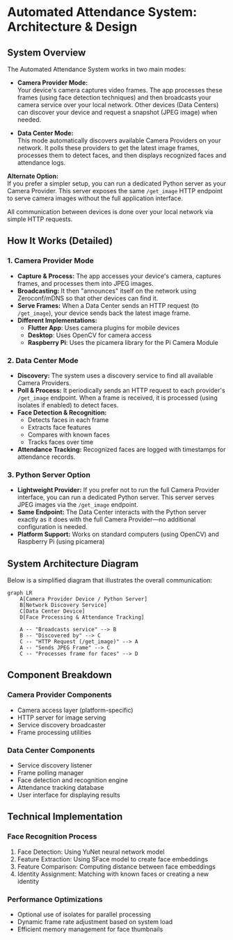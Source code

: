 # Automated Attendance System: Architecture & Design

## System Overview

The Automated Attendance System works in two main modes:

- **Camera Provider Mode:**  
  Your device's camera captures video frames. The app processes these frames (using face detection techniques) and then broadcasts your camera service over your local network. Other devices (Data Centers) can discover your device and request a snapshot (JPEG image) when needed.

- **Data Center Mode:**  
  This mode automatically discovers available Camera Providers on your network. It polls these providers to get the latest image frames, processes them to detect faces, and then displays recognized faces and attendance logs.

**Alternate Option:**  
If you prefer a simpler setup, you can run a dedicated Python server as your Camera Provider. This server exposes the same `/get_image` HTTP endpoint to serve camera images without the full application interface.

All communication between devices is done over your local network via simple HTTP requests.

## How It Works (Detailed)

### 1. Camera Provider Mode

- **Capture & Process:** The app accesses your device's camera, captures frames, and processes them into JPEG images.
- **Broadcasting:** It then "announces" itself on the network using Zeroconf/mDNS so that other devices can find it.
- **Serve Frames:** When a Data Center sends an HTTP request (to `/get_image`), your device sends back the latest image frame.
- **Different Implementations:**
  - **Flutter App**: Uses camera plugins for mobile devices
  - **Desktop**: Uses OpenCV for camera access
  - **Raspberry Pi**: Uses the picamera library for the Pi Camera Module

### 2. Data Center Mode

- **Discovery:** The system uses a discovery service to find all available Camera Providers.
- **Poll & Process:** It periodically sends an HTTP request to each provider's `/get_image` endpoint. When a frame is received, it is processed (using isolates if enabled) to detect faces.
- **Face Detection & Recognition:**
  - Detects faces in each frame
  - Extracts face features
  - Compares with known faces
  - Tracks faces over time
- **Attendance Tracking:** Recognized faces are logged with timestamps for attendance records.

### 3. Python Server Option

- **Lightweight Provider:** If you prefer not to run the full Camera Provider interface, you can run a dedicated Python server. This server serves JPEG images via the `/get_image` endpoint.
- **Same Endpoint:** The Data Center interacts with the Python server exactly as it does with the full Camera Provider—no additional configuration is needed.
- **Platform Support:** Works on standard computers (using OpenCV) and Raspberry Pi (using picamera)

## System Architecture Diagram

Below is a simplified diagram that illustrates the overall communication:

```mermaid
graph LR
    A[Camera Provider Device / Python Server]
    B[Network Discovery Service]
    C[Data Center Device]
    D[Face Processing & Attendance Tracking]

    A -- "Broadcasts service" --> B
    B -- "Discovered by" --> C
    C -- "HTTP Request (/get_image)" --> A
    A -- "Sends JPEG Frame" --> C
    C -- "Processes frame for faces" --> D
```

## Component Breakdown

### Camera Provider Components
- Camera access layer (platform-specific)
- HTTP server for image serving
- Service discovery broadcaster
- Frame processing utilities

### Data Center Components
- Service discovery listener
- Frame polling manager
- Face detection and recognition engine
- Attendance tracking database
- User interface for displaying results

## Technical Implementation

### Face Recognition Process
1. Face Detection: Using YuNet neural network model
2. Feature Extraction: Using SFace model to create face embeddings
3. Feature Comparison: Computing distance between face embeddings
4. Identity Assignment: Matching with known faces or creating a new identity

### Performance Optimizations
- Optional use of isolates for parallel processing
- Dynamic frame rate adjustment based on system load
- Efficient memory management for face thumbnails